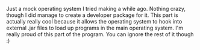 Just a mock operating system I tried making a while ago. Nothing crazy, though I did manage to create a developer package for it. This part is actually really cool because it allows the operating system to hook into external .jar files to load up programs in the main operating system. I'm really proud of this part of the program. You can ignore the rest of it though :)
